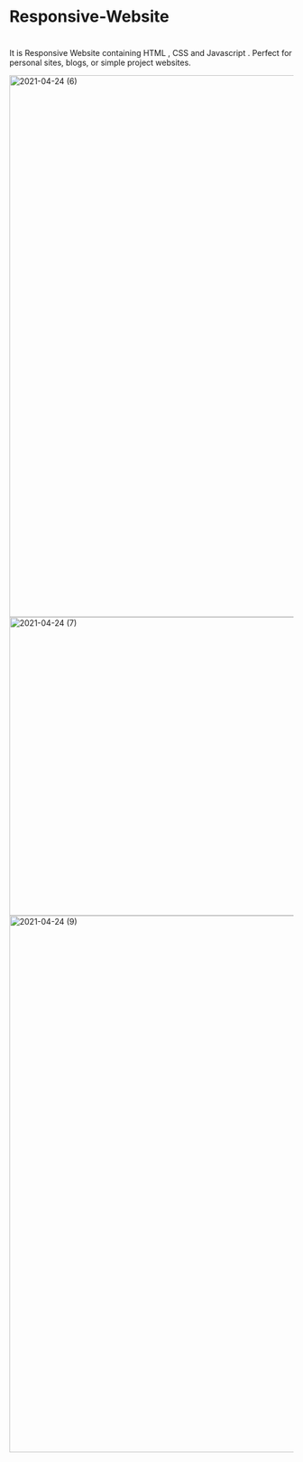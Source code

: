 
# <h1>Responsive-Website<h1>
It is Responsive Website containing HTML , CSS and Javascript . Perfect for personal sites, blogs, or simple project websites. 
  
<img width="960" alt="2021-04-24 (6)" src="https://user-images.githubusercontent.com/73280986/115954159-14612200-a50d-11eb-857a-7dc35442b125.png">
<img width="529" alt="2021-04-24 (7)" src="https://user-images.githubusercontent.com/73280986/115954165-1a570300-a50d-11eb-85fd-9ceb43b95742.png">
<img width="951" alt="2021-04-24 (9)" src="https://user-images.githubusercontent.com/73280986/115954170-1d51f380-a50d-11eb-80b7-c7757af21359.png">
